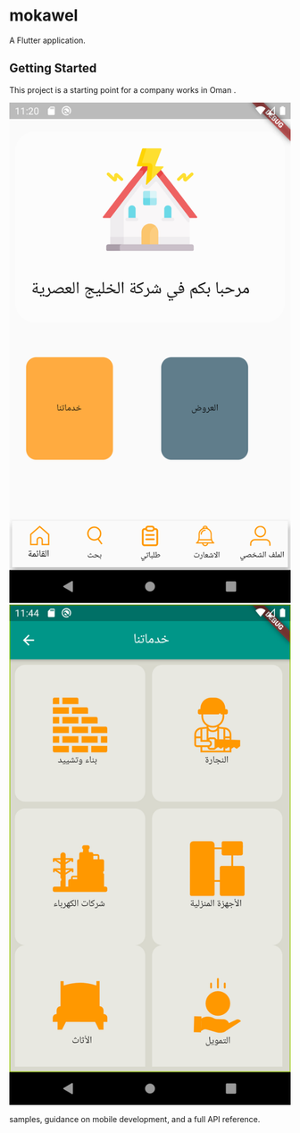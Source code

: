 # mokawel

A  Flutter application.

## Getting Started

This project is a starting point for a company works in Oman .

![GUI](image1.png)
![GUI](image2.png)


samples, guidance on mobile development, and a full API reference.
